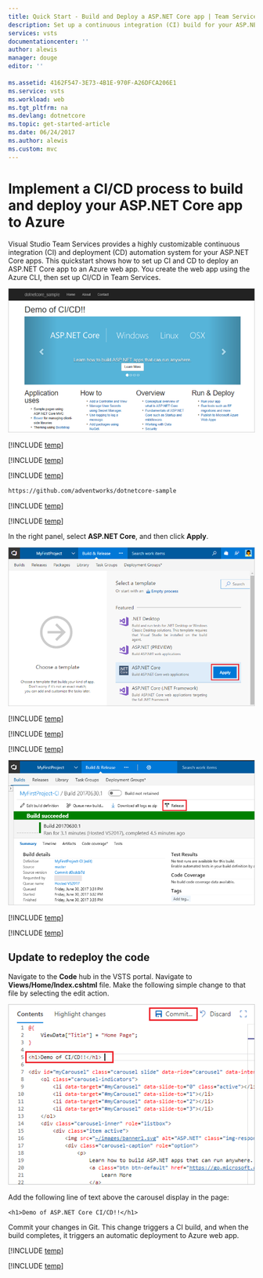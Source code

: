 ```yaml
---
title: Quick Start - Build and Deploy a ASP.NET Core app | Team Services
description: Set up a continuous integration (CI) build for your ASP.NET Core app, and then a continuous deployment (CD) release to Azure using Visual Studio Team Services
services: vsts
documentationcenter: ''
author: alewis
manager: douge
editor: ''

ms.assetid: 4162F547-3E73-4B1E-970F-A26DFCA206E1
ms.service: vsts
ms.workload: web
ms.tgt_pltfrm: na
ms.devlang: dotnetcore
ms.topic: get-started-article
ms.date: 06/24/2017
ms.author: alewis
ms.custom: mvc
---
```

# Implement a CI/CD process to build and deploy your ASP.NET Core app to Azure

Visual Studio Team Services provides a highly customizable continuous integration (CI) and deployment (CD) automation system for your 
ASP.NET Core apps. 
This quickstart shows how to set up CI and CD to deploy
an ASP.NET Core app
to an Azure web app. 
You create the web app using the Azure CLI, then set up CI/CD in Team Services.

![Screenshot showing ASP.NET Core web app](../../deploy-azure/_img/aspnet-core-to-windows-vm/cicd-get-started-dotnetcore-sample.png)

[!INCLUDE [temp](../get-started/_shared/vsts-and-azure-setup.md)]

[!INCLUDE [temp](_shared/create-azure-web-app.md)]

[!INCLUDE [temp](../get-started/_shared/import-code-1.md)]

```bash
https://github.com/adventworks/dotnetcore-sample
```

[!INCLUDE [temp](../get-started/_shared/import-code-2.md)]

[!INCLUDE [temp](../apps/_shared/set-up-ci-1.md)]

In the right panel, select **ASP.NET Core**, and then click **Apply**.

![Screenshot showing dotnet core template](../../deploy-azure/_shared/_img/apply-aspnet-core-build-template.png)

[!INCLUDE [temp](_shared/set-up-ci-2.md)]

[!INCLUDE [temp](_shared/set-up-ci-3.md)]

[!INCLUDE [temp](_shared/set-up-cd-1.md)]

![Screenshot showing release action on build summary](../../deploy-azure/_shared/_img/cicd-get-started-dotnetcore-release.png)

[!INCLUDE [temp](_shared/set-up-cd-2.md)]

[!INCLUDE [temp](_shared/set-up-cd-3.md)]

## Update to redeploy the code

Navigate to the **Code** hub in the VSTS portal. Navigate to **Views/Home/Index.cshtml** file. Make the following simple change to that file by selecting the edit action.

![Screenshot showing update to code](../../deploy-azure/_shared/_img/aspnet-core-code-change.png)

Add the following line of text above the carousel display in the page:
```
<h1>Demo of ASP.NET Core CI/CD!!</h1>
```

Commit your changes in Git. This change triggers a CI build, and when the build completes, it triggers an automatic deployment to Azure web app.

[!INCLUDE [temp](../get-started/_shared/browse-to-web-app.md)]

[!INCLUDE [temp](../get-started/_shared/clean-up-resources.md)]
